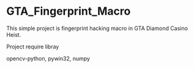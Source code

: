 # GTA_Fingerprint_Macro
This simple project is fingerprint hacking macro in GTA Diamond Casino Heist.



Project require libray

opencv-python, 
pywin32, 
numpy
